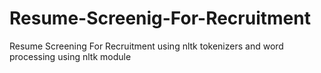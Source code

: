 # Resume-Screenig-For-Recruitment
Resume Screening For Recruitment using nltk tokenizers and word processing using nltk module

